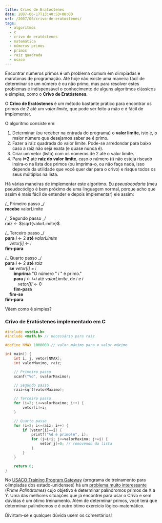 ```yaml
---
title: Crivo de Eratóstenes
date: 2007-06-17T13:40:53+00:00
url: /2007/06/crivo-de-eratostenes/
tags:
  - algoritmos
  - c
  - crivo de eratóstenes
  - matemática
  - números primos
  - primos
  - raiz quadrada
  - usaco
---
```


Encontrar números primos é um problema comum em olimpíadas e maratonas de programação. Até hoje não existe uma maneira fácil de determinar se um número é ou não primo, mas para resolver estes problemas é indispensável o conhecimento de alguns algoritmos clássicos e simples, como o **Crivo de Eratóstenes**.

O **Crivo de Eratóstenes** é um método bastante prático para encontrar os primos de _2_ até um _valor limite_, que pode ser feito a mão e é fácil de implementar.

O algoritmo consiste em:

1. Determinar (ou receber na entrada do programa) o **valor limite**, isto é, o maior número que desejamos saber se é primo.
2. Fazer a raiz quadrada do valor limite. Pode-se arredondar para baixo caso a raiz não seja exata (e quase nunca é).
3. Criar um vetor (lista) com os números de 2 até o valor limite.
4. Para **i=2** até **raiz do valor limite**, caso o número (**i**) não esteja riscado insira-o na lista dos primos (ou imprima-o, ou não faça nada, isso depende da utilidade que você quer dar para o crivo) e risque todos os seus múltiplos na lista.

Há várias maneiras de implementar este algoritmo. Eu _pseudocodaria_ (meu pseudocódigo é bem próximo de uma linguagem normal, porque acho que assim é mais fácil de entender e depois implementar) ele assim:

/_ Primeiro passo _/  
**recebe** valorLimite

/_ Segundo passo _/  
raiz $\leftarrow$ $\sqrt{valorLimite}$

/_ Terceiro passo _/  
**para** _i_ $\leftarrow$ 2 **até** _valorLimite_  
 &emsp;_vetor[i]_ $\leftarrow$ _i_  
**fim-para**

/_ Quarto passo _/  
**para** _i_ $\leftarrow$ 2 **até** _raiz_  
 &emsp;**se** _vetor[i] = i_  
 &emsp;&emsp;**imprima** "O número " _i_ " é primo."  
 &emsp;&emsp;**para** _j_ $\leftarrow$ _i+i_ até _valorLimite_, de _i_ e _i_  
 &emsp;&emsp;&emsp;_vetor[j]_ $\leftarrow$ 0  
 &emsp;&emsp;**fim-para**  
 &emsp;**fim-se**  
**fim-para**

Vêem como é simples?

### Crivo de Eratóstenes implementado em C

```c
#include <stdio.h>
#include <math.h> // necessário para raiz

#define NMAX 1000000 // valor máximo para o valor máximo

int main() {
    int i, j, vetor[NMAX];
    int valorMaximo, raiz;

    // Primeiro passo
    scanf("%d", &valorMaximo);

    // Segundo passo
    raiz=sqrt(valorMaximo);

    // Terceiro passo
    for (i=2; i<=valorMaximo; i++) {
        vetor[i]=i;
    }

    // Quarto passo
    for (i=2; i<=raiz; i++) {
        if (vetor[i]==i) {
            printf("%d é primo!n", i);
            for (j=i+i; j<=valorMaximo; j+=i) {
                vetor[j]=0; // removendo da lista
            }
        }
    }

    return 0;
}
```

No [USACO Training Program Gateway][1] (programa de treinamento para olimpíadas dos estado-unidenses) há um [problema muito interessante][2] (_Prime Palindromes_) cujo objetivo é determinar palíndromos primos de X a Y. Uma das melhores situações que já encontrei para usar o Crivo e sem dúvidas é um ótimo treinamento. Além de determinar primos, você terá que determinar palíndromos e é outro ótimo exercício lógico-matemático.

Divirtam-se e qualquer dúvida usem os comentários!

[1]: http://train.usaco.org/usacogate
[2]: http://ace.delos.com/usacoanal2?a=8Z8Pqa7IVqm&S=pprime
